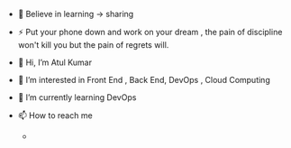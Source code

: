 -
  🥂 Believe in learning -> sharing
- ⚡ Put your phone down and work on your dream , the pain of discipline won't kill you but the pain of regrets will.

- 👋 Hi, I’m Atul Kumar
- 👀 I’m interested in Front End , Back End, DevOps , Cloud Computing
- 🌱 I’m currently learning DevOps
  
- 📫 How to reach me
  
  -    
  
  


<!---
Atul-kr7/Atul-kr7 is a ✨ special ✨ repository because its `README.md` (this file) appears on your GitHub profile.
You can click the Preview link to take a look at your changes.
--->
